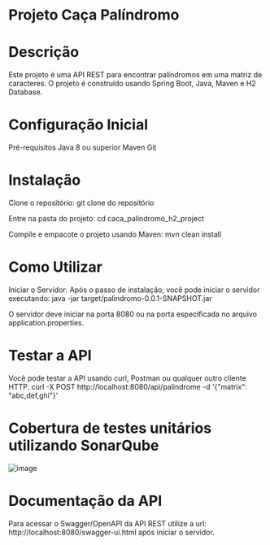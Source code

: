 # Projeto Caça Palíndromo

# Descrição
Este projeto é uma API REST para encontrar palíndromos em uma matriz de caracteres. O projeto é construído usando Spring Boot, Java, Maven e H2 Database.

# Configuração Inicial
Pré-requisitos
Java 8 ou superior
Maven
Git

# Instalação
Clone o repositório:
git clone do repositório

Entre na pasta do projeto:
cd caca_palindromo_h2_project

Compile e empacote o projeto usando Maven:
mvn clean install

# Como Utilizar
Iniciar o Servidor:
Após o passo de instalação, você pode iniciar o servidor executando:
java -jar target/palindromo-0.0.1-SNAPSHOT.jar

O servidor deve iniciar na porta 8080 ou na porta especificada no arquivo application.properties.

# Testar a API
Você pode testar a API usando curl, Postman ou qualquer outro cliente HTTP.
curl -X POST http://localhost:8080/api/palindrome -d '{"matrix": "abc,def,ghi"}'

# Cobertura de testes unitários utilizando SonarQube
![image](https://github.com/Daanty/palindromos-dantielly-razera/assets/12103742/df43ea5f-06d4-4ad1-b08f-d5c669e0b94f)

# Documentação da API
Para acessar o Swagger/OpenAPI da API REST utilize a url: http://localhost:8080/swagger-ui.html após iniciar o servidor.

